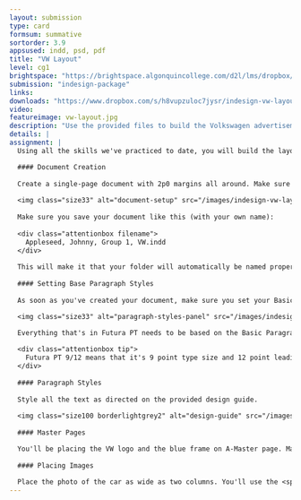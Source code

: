 ```yaml
---
layout: submission
type: card
formsum: summative
sortorder: 3.9
appsused: indd, psd, pdf
title: "VW Layout"
level: cg1
brightspace: "https://brightspace.algonquincollege.com/d2l/lms/dropbox/user/folder_submit_files.d2l?db=84507&grpid=0&isprv=0&bp=0&ou=92671"
submission: "indesign-package"
links:
downloads: "https://www.dropbox.com/s/h8vupzuloc7jysr/indesign-vw-layout.zip?dl=1"
video:
featureimage: vw-layout.jpg
description: "Use the provided files to build the Volkswagen advertisement according to the included PDF design guide."
details: |
assignment: |
  Using all the skills we've practiced to date, you will build the layout shown in the provided design guide. You'll be replicating the design in the guide. There may be very small differences, like different line endings. That's ok.

  #### Document Creation
  
  Create a single-page document with 2p0 margins all around. Make sure you adhere to all the settings shown below.
  
  <img class="size33" alt="document-setup" src="/images/indesign-vw-layout/document-setup.jpg">
  
  Make sure you save your document like this (with your own name):
  
  <div class="attentionbox filename">
    Appleseed, Johnny, Group 1, VW.indd
  </div>
  
  This will make it that your folder will automatically be named properly once you're done.
  
  #### Setting Base Paragraph Styles
  
  As soon as you've created your document, make sure you set your Basic Paragraph Style to Futura PT Book 9pt.

  <img class="size33" alt="paragraph-styles-panel" src="/images/indesign-vw-layout/paragraph-styles-panel.jpg">
  
  Everything that's in Futura PT needs to be based on the Basic Paragraph Style.

  <div class="attentionbox tip">
    Futura PT 9/12 means that it's 9 point type size and 12 point leading. It's expressed <i>nine over twelve</i>.
  </div>
  
  #### Paragraph Styles
  
  Style all the text as directed on the provided design guide.
  
  <img class="size100 borderlightgrey2" alt="design-guide" src="/images/indesign-vw-layout/design-guide.jpg">
  
  #### Master Pages

  You'll be placing the VW logo and the blue frame on A-Master page. Make sure the blue frame extends all the way to the red bleed line.
  
  #### Placing Images
  
  Place the photo of the car as wide as two columns. You'll use the <span class="command">File > Place...</span> command to import the photo. Once you have a loaded cursor, drag the photo into place.
---
```

